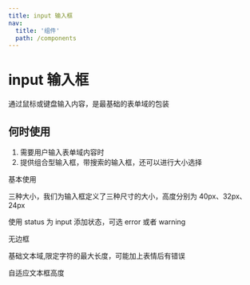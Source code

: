 ```yaml
---
title: input 输入框
nav:
  title: '组件'
  path: /components
---
```


# input 输入框

通过鼠标或键盘输入内容，是最基础的表单域的包装

## 何时使用

1. 需要用户输入表单域内容时
2. 提供组合型输入框，带搜索的输入框，还可以进行大小选择

基本使用

<code src="./demos/index.tsx"></code>

三种大小，我们为输入框定义了三种尺寸的大小，高度分别为 40px、32px、24px
<code src="./demos/sizeInput.tsx"></code>

使用 status 为 input 添加状态，可选 error 或者 warning
<code src="./demos/statusInput.tsx"></code>

无边框
<code src="./demos/borderInput.tsx"></code>

基础文本域,限定字符的最大长度，可能加上表情后有错误
<code src="./demos/areaInput.tsx"></code>

自适应文本框高度
<code src="./demos/heiAreaInput.tsx"></code>
